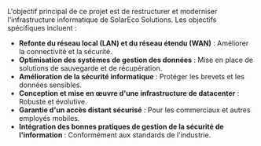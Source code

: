 L'objectif principal de ce projet est de restructurer et moderniser l'infrastructure informatique de SolarEco Solutions. Les objectifs spécifiques incluent : 

- **Refonte du réseau local (LAN) et du réseau étendu (WAN)** : Améliorer la connectivité et la sécurité. 
- **Optimisation des systèmes de gestion des données** : Mise en place de solutions de sauvegarde et de récupération. 
- **Amélioration de la sécurité informatique** : Protéger les brevets et les données sensibles.
- **Conception et mise en œuvre d'une infrastructure de datacenter** : Robuste et évolutive. 
- **Garantie d'un accès distant sécurisé** : Pour les commerciaux et autres employés mobiles.
- **Intégration des bonnes pratiques de gestion de la sécurité de l'information** : Conformément aux standards de l'industrie.